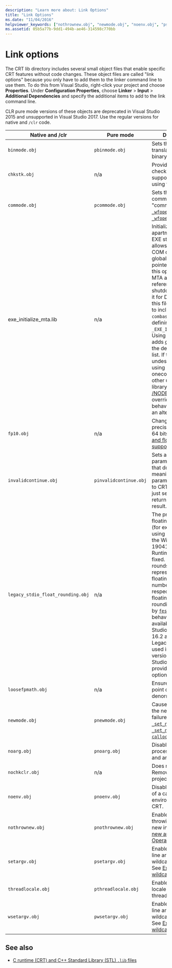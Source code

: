 ```yaml
---
description: "Learn more about: Link Options"
title: "Link Options"
ms.date: "11/04/2016"
helpviewer_keywords: ["nothrownew.obj", "newmode.obj", "noenv.obj", "psetargv.obj", "legacy_stdio_float_rounding.obj", "loosefpmath.obj", "smallheap.obj", "fp10.obj", "nochkclr.obj", "chkstk.obj", "pcommode.obj", "pnoenv.obj", "link options [C++]", "invalidcontinue.obj", "pnothrownew.obj", "pwsetargv.obj", "pinvalidcontinue.obj", "wsetargv.obj", "binmode.obj", "setargv.obj", "noarg.obj", "pnewmode.obj", "commode.obj", "pthreadlocale.obj", "pbinmode.obj", "threadlocale.obj", "pnoarg.obj"]
ms.assetid: 05b5a77b-9dd1-494b-ae46-314598c770bb
---
```

# Link options

The CRT lib directory includes several small object files that enable specific CRT features without code changes. These object files are called "link options" because you only have to add them to the linker command line to use them. To do this from Visual Studio, right-click your project and choose **Properties**. Under **Configuration Properties**, choose **Linker** > **Input** > **Additional Dependencies** and specify the additional items to add to the link command line.

CLR pure mode versions of these objects are deprecated in Visual Studio 2015 and unsupported in Visual Studio 2017. Use the regular versions for native and `/clr` code.

| Native and /clr | Pure mode | Description |
|---|---|---|
| `binmode.obj` | `pbinmode.obj` | Sets the default file-translation mode to binary. See [`_fmode`](./fmode.md). |
| `chkstk.obj` | n/a | Provides stack-checking and alloca support when not using the CRT. |
| `commode.obj` | `pcommode.obj` | Sets the global commit flag to "commit". See [`fopen`, `_wfopen`](./reference/fopen-wfopen.md) and [`fopen_s`, `_wfopen_s`](./reference/fopen-s-wfopen-s.md). |
| exe_initialize_mta.lib | n/a | Initializes the MTA apartment during EXE startup, which allows the use of COM objects in global smart pointers. Because this option leaks an MTA apartment reference during shutdown, don't use it for DLLs. Linking to this file is equivalent to including `combase.h` and defining `_EXE_INITIALIZE_MTA`. Using this link option adds [onecore.lib](/windows/win32/apiindex/windows-umbrella-libraries) to the default library list. If this effect is undesirable (such as using onecore_apiset.lib or other umbrella library), use [/NODEFAULTLIB](../build/reference/nodefaultlib-ignore-libraries.md) to override this behavior and provide an alternative. |
| `fp10.obj` | n/a | Changes the default precision control to 64 bits. See [Math and floating-point support](./floating-point-support.md). |
| `invalidcontinue.obj` | `pinvalidcontinue.obj` | Sets a default invalid parameter handler that does nothing, meaning that invalid parameters passed to CRT functions will just set errno and return an error result. |
| `legacy_stdio_float_rounding.obj` | n/a | The printing of floating-point values (for example, when using [`printf`](./reference/printf-printf-l-wprintf-wprintf-l.md)) with the Windows 10 19041 Universal C Runtime has been fixed. It now properly rounds exactly representable floating-point numbers, and respects the floating-point rounding requested by [`fesetround`](./reference/fegetround-fesetround2.md). This behavior update is available in Visual Studio 2019 version 16.2 and later. Legacy behavior is used in earlier versions of Visual Studio, or by providing this link option. |
| `loosefpmath.obj` | n/a | Ensures that floating point code tolerates denormal values. |
| `newmode.obj` | `pnewmode.obj` | Causes [`malloc`](./reference/malloc.md) to call the new handler on failure. See [`_set_new_mode`](./reference/set-new-mode.md), [`_set_new_handler`](./reference/set-new-handler.md), [`calloc`](./reference/calloc.md), and [`realloc`](./reference/realloc.md). |
| `noarg.obj` | `pnoarg.obj` | Disables all processing of argc and argv. |
| `nochkclr.obj` | n/a | Does nothing. Remove from your project. |
| `noenv.obj` | `pnoenv.obj` | Disables the creation of a cached environment for the CRT. |
| `nothrownew.obj` | `pnothrownew.obj` | Enables the non-throwing version of new in the CRT. See [new and delete Operators](../cpp/new-and-delete-operators.md). |
| `setargv.obj` | `psetargv.obj` | Enables command-line argument wildcard expansion. See [Expanding wildcard arguments](../c-language/expanding-wildcard-arguments.md). |
| `threadlocale.obj` | `pthreadlocale.obj` | Enables per-thread locale for all new threads by default. |
| `wsetargv.obj` | `pwsetargv.obj` | Enables command-line argument wildcard expansion. See [Expanding wildcard arguments](../c-language/expanding-wildcard-arguments.md). |

## See also

- [C runtime (CRT) and C++ Standard Library (STL) `.lib` files](./crt-library-features.md)
